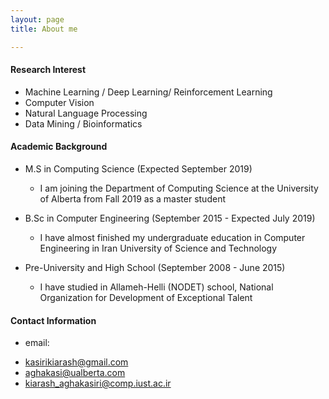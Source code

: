 ```yaml
---
layout: page
title: About me

---
```


#### Research Interest
* Machine Learning / Deep Learning/ Reinforcement Learning
* Computer Vision
* Natural Language Processing
* Data Mining / Bioinformatics

#### Academic Background

* M.S in Computing Science (Expected September 2019)
  - I am joining the Department of Computing Science at the University of Alberta from Fall 2019 as a master student
  
* B.Sc in Computer Engineering (September 2015 - Expected July 2019)
  - I have almost finished my undergraduate education in Computer Engineering in Iran University of Science and Technology
  
* Pre-University and High School (September 2008 - June 2015)
  - I have studied in Allameh-Helli (NODET) school, National Organization for Development of Exceptional Talent

  
#### Contact Information

* email: 
 - [kasirikiarash@gmail.com](kasirikiarash@gmail.com)
 - [aghakasi@ualberta.com](aghakasi@ualberta.com)
 - [kiarash_aghakasiri@comp.iust.ac.ir](kiarash_aghakasiri@comp.iust.ac.ir)



